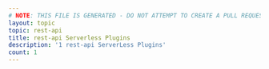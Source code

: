 ```yaml
---
# NOTE: THIS FILE IS GENERATED - DO NOT ATTEMPT TO CREATE A PULL REQUEST TO UPDATE THE DATA. 
layout: topic
topic: rest-api
title: rest-api Serverless Plugins
description: '1 rest-api ServerLess Plugins'
count: 1
---
```

